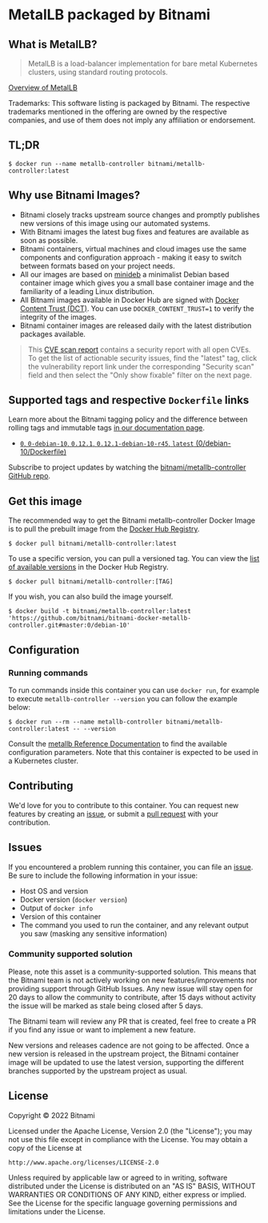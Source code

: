 # MetalLB packaged by Bitnami

## What is MetalLB?

> MetalLB is a load-balancer implementation for bare metal Kubernetes clusters, using standard routing protocols.

[Overview of MetalLB](https://metallb.universe.tf/)

Trademarks: This software listing is packaged by Bitnami. The respective trademarks mentioned in the offering are owned by the respective companies, and use of them does not imply any affiliation or endorsement.

## TL;DR

```console
$ docker run --name metallb-controller bitnami/metallb-controller:latest
```

## Why use Bitnami Images?

* Bitnami closely tracks upstream source changes and promptly publishes new versions of this image using our automated systems.
* With Bitnami images the latest bug fixes and features are available as soon as possible.
* Bitnami containers, virtual machines and cloud images use the same components and configuration approach - making it easy to switch between formats based on your project needs.
* All our images are based on [minideb](https://github.com/bitnami/minideb) a minimalist Debian based container image which gives you a small base container image and the familiarity of a leading Linux distribution.
* All Bitnami images available in Docker Hub are signed with [Docker Content Trust (DCT)](https://docs.docker.com/engine/security/trust/content_trust/). You can use `DOCKER_CONTENT_TRUST=1` to verify the integrity of the images.
* Bitnami container images are released daily with the latest distribution packages available.


> This [CVE scan report](https://quay.io/repository/bitnami/metallb-controller?tab=tags) contains a security report with all open CVEs. To get the list of actionable security issues, find the "latest" tag, click the vulnerability report link under the corresponding "Security scan" field and then select the "Only show fixable" filter on the next page.

## Supported tags and respective `Dockerfile` links

Learn more about the Bitnami tagging policy and the difference between rolling tags and immutable tags [in our documentation page](https://docs.bitnami.com/tutorials/understand-rolling-tags-containers/).


* [`0`, `0-debian-10`, `0.12.1`, `0.12.1-debian-10-r45`, `latest` (0/debian-10/Dockerfile)](https://github.com/bitnami/bitnami-docker-metallb-controller/blob/0.12.1-debian-10-r45/0/debian-10/Dockerfile)

Subscribe to project updates by watching the [bitnami/metallb-controller GitHub repo](https://github.com/bitnami/bitnami-docker-metallb-controller).

## Get this image

The recommended way to get the Bitnami metallb-controller Docker Image is to pull the prebuilt image from the [Docker Hub Registry](https://hub.docker.com/r/bitnami/metallb-controller).

```console
$ docker pull bitnami/metallb-controller:latest
```

To use a specific version, you can pull a versioned tag. You can view the [list of available versions](https://hub.docker.com/r/bitnami/metallb-controller/tags/) in the Docker Hub Registry.

```console
$ docker pull bitnami/metallb-controller:[TAG]
```

If you wish, you can also build the image yourself.

```console
$ docker build -t bitnami/metallb-controller:latest 'https://github.com/bitnami/bitnami-docker-metallb-controller.git#master:0/debian-10'
```

## Configuration

### Running commands

To run commands inside this container you can use `docker run`, for example to execute `metallb-controller --version` you can follow the example below:

```console
$ docker run --rm --name metallb-controller bitnami/metallb-controller:latest -- --version
```

Consult the [metallb Reference Documentation](https://metallb.universe.tf/configuration/) to find the available configuration parameters. Note that this container is expected to be used in a Kubernetes cluster.

## Contributing

We'd love for you to contribute to this container. You can request new features by creating an [issue](https://github.com/bitnami/bitnami-docker-metallb-controller/issues), or submit a [pull request](https://github.com/bitnami/bitnami-docker-metallb-controller/pulls) with your contribution.

## Issues

If you encountered a problem running this container, you can file an [issue](https://github.com/bitnami/bitnami-docker-metallb-controller/issues/new). Be sure to include the following information in your issue:

- Host OS and version
- Docker version (`docker version`)
- Output of `docker info`
- Version of this container
- The command you used to run the container, and any relevant output you saw (masking any sensitive information)

### Community supported solution

Please, note this asset is a community-supported solution. This means that the Bitnami team is not actively working on new features/improvements nor providing support through GitHub Issues. Any new issue will stay open for 20 days to allow the community to contribute, after 15 days without activity the issue will be marked as stale being closed after 5 days.

The Bitnami team will review any PR that is created, feel free to create a PR if you find any issue or want to implement a new feature.

New versions and releases cadence are not going to be affected. Once a new version is released in the upstream project, the Bitnami container image will be updated to use the latest version, supporting the different branches supported by the upstream project as usual.

## License

Copyright &copy; 2022 Bitnami

Licensed under the Apache License, Version 2.0 (the "License");
you may not use this file except in compliance with the License.
You may obtain a copy of the License at

    http://www.apache.org/licenses/LICENSE-2.0

Unless required by applicable law or agreed to in writing, software
distributed under the License is distributed on an "AS IS" BASIS,
WITHOUT WARRANTIES OR CONDITIONS OF ANY KIND, either express or implied.
See the License for the specific language governing permissions and
limitations under the License.
